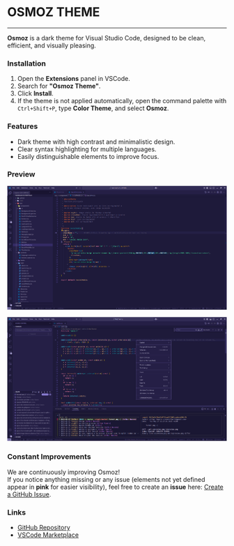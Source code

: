 # OSMOZ THEME

---

**Osmoz** is a dark theme for Visual Studio Code, designed to be clean, efficient, and visually pleasing.

### Installation

1. Open the **Extensions** panel in VSCode.
2. Search for **"Osmoz Theme"**.
3. Click **Install**.
4. If the theme is not applied automatically, open the command palette with `Ctrl+Shift+P`, type **Color Theme**, and select **Osmoz**.

### Features

- Dark theme with high contrast and minimalistic design.
- Clear syntax highlighting for multiple languages.
- Easily distinguishable elements to improve focus.

### Preview

![Example 1](./assets/Previews/Preview-1.png)

![Example 2](./assets/Previews/Preview-2.png)

### Constant Improvements

We are continuously improving Osmoz!  
If you notice anything missing or any issue (elements not yet defined appear in **pink** for easier visibility),
feel free to create an **issue** here: [Create a GitHub Issue](https://github.com/Raseraa0/osmoz-theme/issues).

### Links

- [GitHub Repository](https://github.com/Raseraa0/osmoz-theme)
- [VSCode Marketplace](https://marketplace.visualstudio.com/items?itemName=ArthurRasera.osmoz)
